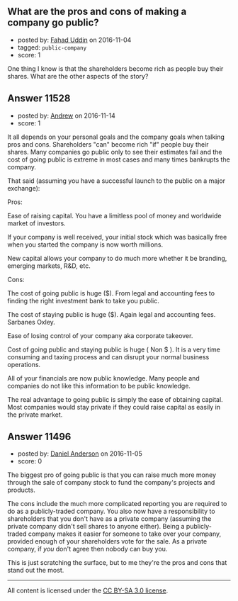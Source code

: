 ## What are the pros and cons of making a company go public?

- posted by: [Fahad Uddin](https://stackexchange.com/users/160083/fahad-uddin) on 2016-11-04
- tagged: `public-company`
- score: 1

<p>One thing I know is that the shareholders become rich as people buy their shares. What are the other aspects of the story?</p>



## Answer 11528

- posted by: [Andrew](https://stackexchange.com/users/9640421/andrew) on 2016-11-14
- score: 1

<p>It all depends on your personal goals and the company goals when talking pros and cons. Shareholders "can" become rich "if" people buy their shares. Many companies go public only to see their estimates fail and the cost of going public is extreme in most cases and many times bankrupts the company.</p>

<p>That said (assuming you have a successful launch to the public on a major exchange):</p>

<p>Pros:</p>

<p>Ease of raising capital. You have a limitless pool of money and worldwide market of investors.</p>

<p>If your company is well received, your initial stock which was basically free when you started the company is now worth millions.</p>

<p>New capital allows your company to do much more whether it be branding, emerging markets, R&amp;D, etc.</p>

<p>Cons:</p>

<p>The cost of going public is huge ($). From legal and accounting fees to finding the right investment bank to take you public.</p>

<p>The cost of staying public is huge ($). Again legal and accounting fees. Sarbanes Oxley.</p>

<p>Ease of losing control of your company aka corporate takeover.</p>

<p>Cost of going public and staying public is huge ( Non $ ). It is a very time consuming and taxing process and can disrupt your normal business operations.</p>

<p>All of your financials are now public knowledge. Many people and companies do not like this information to be public knowledge.</p>

<p>The real advantage to going public is simply the ease of obtaining capital. Most companies would stay private if they could raise capital as easily in the private market.</p>



## Answer 11496

- posted by: [Daniel Anderson](https://stackexchange.com/users/8398759/daniel-anderson) on 2016-11-05
- score: 0

<p>The biggest pro of going public is that you can raise much more money through the sale of company stock to fund the company's projects and products.  </p>

<p>The cons include the much more complicated reporting you are required to do as a publicly-traded company.  You also now have a responsibility to shareholders that you don't have as a private company (assuming the private company didn't sell shares to anyone either).  Being a publicly-traded company makes it easier for someone to take over your company, provided enough of your shareholders vote for the sale.  As a private company, if <em>you</em> don't agree then nobody can buy you.</p>

<p>This is just scratching the surface, but to me they're the pros and cons that stand out the most.</p>




---

All content is licensed under the [CC BY-SA 3.0 license](https://creativecommons.org/licenses/by-sa/3.0/).

